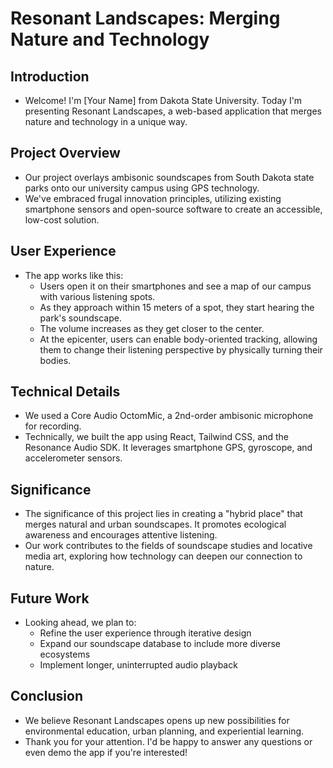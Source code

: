 # Resonant Landscapes: Merging Nature and Technology

## Introduction
- Welcome! I'm [Your Name] from Dakota State University. Today I'm presenting Resonant Landscapes, a web-based application that merges nature and technology in a unique way.

## Project Overview
- Our project overlays ambisonic soundscapes from South Dakota state parks onto our university campus using GPS technology.
- We've embraced frugal innovation principles, utilizing existing smartphone sensors and open-source software to create an accessible, low-cost solution.

## User Experience
- The app works like this:
  - Users open it on their smartphones and see a map of our campus with various listening spots.
  - As they approach within 15 meters of a spot, they start hearing the park's soundscape.
  - The volume increases as they get closer to the center.
  - At the epicenter, users can enable body-oriented tracking, allowing them to change their listening perspective by physically turning their bodies.

## Technical Details
- We used a Core Audio OctomMic, a 2nd-order ambisonic microphone for recording.
- Technically, we built the app using React, Tailwind CSS, and the Resonance Audio SDK. It leverages smartphone GPS, gyroscope, and accelerometer sensors.

## Significance
- The significance of this project lies in creating a "hybrid place" that merges natural and urban soundscapes. It promotes ecological awareness and encourages attentive listening.
- Our work contributes to the fields of soundscape studies and locative media art, exploring how technology can deepen our connection to nature.

## Future Work
- Looking ahead, we plan to:
  - Refine the user experience through iterative design
  - Expand our soundscape database to include more diverse ecosystems
  - Implement longer, uninterrupted audio playback

## Conclusion
- We believe Resonant Landscapes opens up new possibilities for environmental education, urban planning, and experiential learning.
- Thank you for your attention. I'd be happy to answer any questions or even demo the app if you're interested!